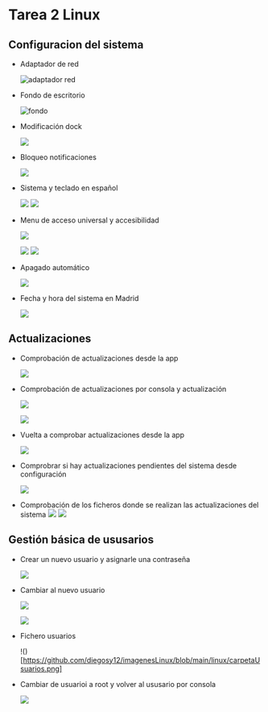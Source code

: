# Tarea 2 Linux
## Configuracion del sistema
- Adaptador de red

  ![adaptador red](https://github.com/diegosy12/imagenesLinux/blob/main/linux/adaptadorRed.png)

- Fondo de escritorio

  ![fondo](https://github.com/diegosy12/imagenesLinux/blob/main/linux/fondo.png)

- Modificación dock

  ![](https://github.com/diegosy12/imagenesLinux/blob/main/linux/dock.png)

- Bloqueo notificaciones

  ![](https://github.com/diegosy12/imagenesLinux/blob/main/linux/notificaciones.png)

- Sistema y teclado en español

  ![](https://github.com/diegosy12/imagenesLinux/blob/main/linux/idioma1.png)
  ![](https://github.com/diegosy12/imagenesLinux/blob/main/linux/idiomaTeclado.png)

- Menu de acceso universal y accesibilidad

  ![](https://github.com/diegosy12/imagenesLinux/blob/main/linux/menuAccesibilidad.png)
  
  ![](https://github.com/diegosy12/imagenesLinux/blob/main/linux/menuAccesibilidadActivado.png)
  ![](https://github.com/diegosy12/imagenesLinux/blob/main/linux/tecladoPantalla.png)

- Apagado automático
  
  ![](https://github.com/diegosy12/imagenesLinux/blob/main/linux/apagadoAutomático.png)

- Fecha y hora del sistema en Madrid

  ![](https://github.com/diegosy12/imagenesLinux/blob/main/linux/zonaHoraria%2B.png)

## Actualizaciones
- Comprobación de actualizaciones desde la app

  ![](https://github.com/diegosy12/imagenesLinux/blob/main/linux/actualzaciones.png)

- Comprobación de actualizaciones por consola y actualización

  ![](https://github.com/diegosy12/imagenesLinux/blob/main/linux/actualizacionesConsola.png)
  
  ![](https://github.com/diegosy12/imagenesLinux/blob/main/linux/axtualizacionesConsola2.png)

- Vuelta a comprobar actualizaciones desde la app

  ![](https://github.com/diegosy12/imagenesLinux/blob/main/linux/compruebaActualizacion.png)

- Comprobrar si hay actualizaciones pendientes del sistema desde configuración

  ![](https://github.com/diegosy12/imagenesLinux/blob/main/linux/sistema.png)

- Comprobación de los ficheros donde se realizan las actualizaciones del sistema
  ![](https://github.com/diegosy12/imagenesLinux/blob/main/linux/sourceList.png)
  ![](https://github.com/diegosy12/imagenesLinux/blob/main/linux/sourceListContenido.png)

## Gestión básica de ususarios
- Crear un nuevo usuario y asignarle una contraseña

  ![](https://github.com/diegosy12/imagenesLinux/blob/main/linux/creaUsuario.png)

- Cambiar al nuevo usuario

  ![](https://github.com/diegosy12/imagenesLinux/blob/main/linux/cambiarUsuario.png)

  ![](https://github.com/diegosy12/imagenesLinux/blob/main/linux/cambiarUsuario2.png)

- Fichero usuarios

  !()[https://github.com/diegosy12/imagenesLinux/blob/main/linux/carpetaUsuarios.png]

- Cambiar de usuarioi a root y volver al ususario por consola

  ![](https://github.com/diegosy12/imagenesLinux/blob/main/linux/cambiarUsuariosConsola.png)
  
